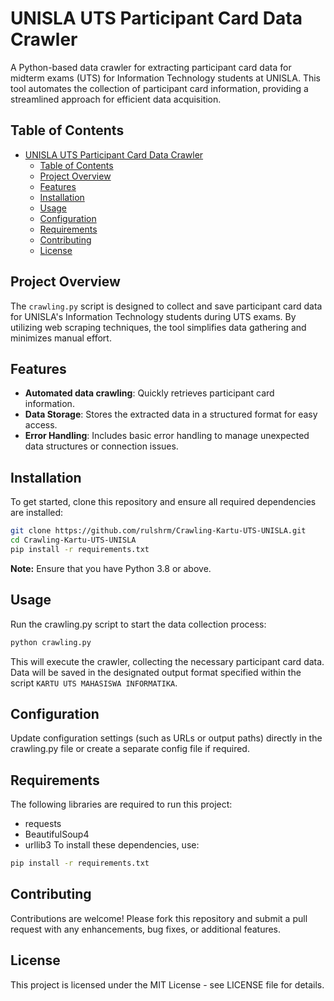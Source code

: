 # UNISLA UTS Participant Card Data Crawler

A Python-based data crawler for extracting participant card data for midterm exams (UTS) for Information Technology students at UNISLA. This tool automates the collection of participant card information, providing a streamlined approach for efficient data acquisition.

## Table of Contents

- [UNISLA UTS Participant Card Data Crawler](#unisla-uts-participant-card-data-crawler)
  - [Table of Contents](#table-of-contents)
  - [Project Overview](#project-overview)
  - [Features](#features)
  - [Installation](#installation)
  - [Usage](#usage)
  - [Configuration](#configuration)
  - [Requirements](#requirements)
  - [Contributing](#contributing)
  - [License](#license)
## Project Overview

The `crawling.py` script is designed to collect and save participant card data for UNISLA's Information Technology students during UTS exams. By utilizing web scraping techniques, the tool simplifies data gathering and minimizes manual effort.

## Features

- **Automated data crawling**: Quickly retrieves participant card information.
- **Data Storage**: Stores the extracted data in a structured format for easy access.
- **Error Handling**: Includes basic error handling to manage unexpected data structures or connection issues.

## Installation

To get started, clone this repository and ensure all required dependencies are installed:

```bash
git clone https://github.com/rulshrm/Crawling-Kartu-UTS-UNISLA.git
cd Crawling-Kartu-UTS-UNISLA
pip install -r requirements.txt
```
**Note:** Ensure that you have Python 3.8 or above.

## Usage

Run the crawling.py script to start the data collection process:

```bash
python crawling.py
```

This will execute the crawler, collecting the necessary participant card data. Data will be saved in the designated output format specified within the script `KARTU UTS MAHASISWA INFORMATIKA`.

## Configuration

Update configuration settings (such as URLs or output paths) directly in the crawling.py file or create a separate config file if required.

## Requirements

The following libraries are required to run this project:

- requests
- BeautifulSoup4
- urllib3
To install these dependencies, use:

```bash
pip install -r requirements.txt
```
## Contributing

Contributions are welcome! Please fork this repository and submit a pull request with any enhancements, bug fixes, or additional features.

## License

This project is licensed under the MIT License - see LICENSE file for details.
